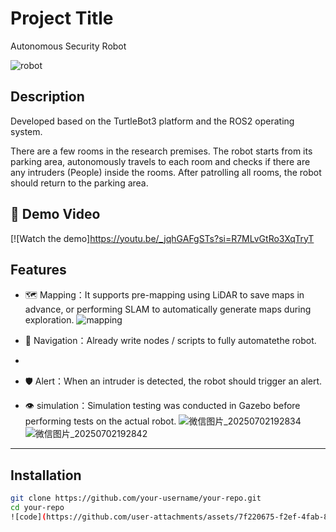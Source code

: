 
# Project Title
Autonomous Security Robot

![robot](https://github.com/user-attachments/assets/52d08cdb-a150-47b5-8dad-88836fb09599)

## Description
Developed based on the TurtleBot3 platform and the ROS2 operating system.

There are a few rooms in the research premises. The robot starts from its parking area, autonomously travels to each room and checks if there are any intruders (People) inside the rooms. After patrolling all rooms, the robot should return to the parking area.

## 🎥 Demo Video

[![Watch the demo]https://youtu.be/_jqhGAFgSTs?si=R7MLvGtRo3XqTryT

## Features

- 🗺 Mapping：It supports pre-mapping using LiDAR to save maps in advance, or performing SLAM to automatically generate maps during exploration.
![mapping](https://github.com/user-attachments/assets/e05ed665-fd71-4a98-ac83-918dd8ac763f)

- 🚀 Navigation：Already write nodes / scripts to fully automatethe robot.
- 
- 🛡️ Alert：When an intruder is detected, the robot should trigger an alert.

- 👁 simulation：Simulation testing was conducted in Gazebo before performing tests on the actual robot.
![微信图片_20250702192834](https://github.com/user-attachments/assets/04d49008-8404-4c20-8f29-c05fa48f67ae)
![微信图片_20250702192842](https://github.com/user-attachments/assets/3ced7a8b-5d30-47b0-a6a0-be4fdc19485f)


---

## Installation

```bash
git clone https://github.com/your-username/your-repo.git
cd your-repo
![code](https://github.com/user-attachments/assets/7f220675-f2ef-4fab-800b-e9f151dc650a)
